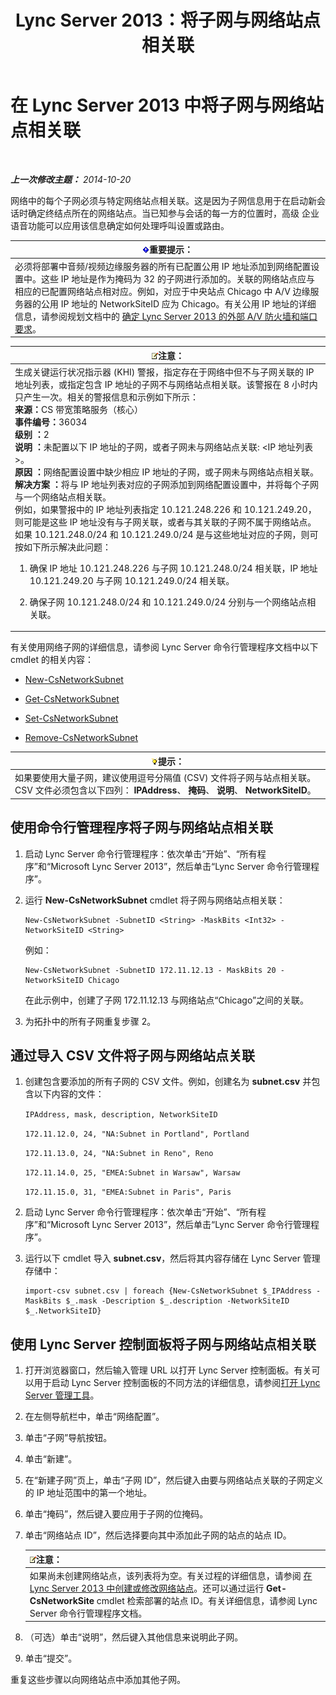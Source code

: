 ﻿---
title: Lync Server 2013：将子网与网络站点相关联
TOCTitle: 将子网与网络站点相关联
ms:assetid: aa69e3ac-542a-4ba1-9582-2e6bee29f633
ms:mtpsurl: https://technet.microsoft.com/zh-cn/library/Gg412804(v=OCS.15)
ms:contentKeyID: 49313882
ms.date: 05/19/2016
mtps_version: v=OCS.15
ms.translationtype: HT
---

# 在 Lync Server 2013 中将子网与网络站点相关联

 

_**上一次修改主题：** 2014-10-20_

网络中的每个子网必须与特定网络站点相关联。这是因为子网信息用于在启动新会话时确定终结点所在的网络站点。当已知参与会话的每一方的位置时，高级 企业语音功能可以应用该信息确定如何处理呼叫设置或路由。

<table>
<thead>
<tr class="header">
<th><img src="images/Gg398794.important(OCS.15).gif" title="important" alt="important" />重要提示：</th>
</tr>
</thead>
<tbody>
<tr class="odd">
<td>必须将部署中音频/视频边缘服务器的所有已配置公用 IP 地址添加到网络配置设置中。这些 IP 地址是作为掩码为 32 的子网进行添加的。关联的网络站点应与相应的已配置网络站点相对应。例如，对应于中央站点 Chicago 中 A/V 边缘服务器的公用 IP 地址的 NetworkSiteID 应为 Chicago。有关公用 IP 地址的详细信息，请参阅规划文档中的 <a href="lync-server-2013-determine-external-a-v-firewall-and-port-requirements.md">确定 Lync Server 2013 的外部 A/V 防火墙和端口要求</a>。</td>
</tr>
</tbody>
</table>


<table>
<colgroup>
<col style="width: 100%" />
</colgroup>
<thead>
<tr class="header">
<th><img src="images/Dn783119.note(OCS.15).gif" title="note" alt="note" />注意：</th>
</tr>
</thead>
<tbody>
<tr class="odd">
<td>生成关键运行状况指示器 (KHI) 警报，指定存在于网络中但不与子网关联的 IP 地址列表，或指定包含 IP 地址的子网不与网络站点相关联。该警报在 8 小时内只产生一次。相关的警报信息和示例如下所示：<br />
<strong>来源：</strong>CS 带宽策略服务（核心）<br />
<strong>事件编号：</strong>36034<br />
<strong>级别 ：</strong>2<br />
<strong>说明 ：</strong>未配置以下 IP 地址的子网，或者子网未与网络站点关联: &lt;IP 地址列表&gt;。<br />
<strong>原因 ：</strong>网络配置设置中缺少相应 IP 地址的子网，或子网未与网络站点相关联。<br />
<strong>解决方案 ：</strong>将与 IP 地址列表对应的子网添加到网络配置设置中，并将每个子网与一个网络站点相关联。<br />
例如，如果警报中的 IP 地址列表指定 10.121.248.226 和 10.121.249.20，则可能是这些 IP 地址没有与子网关联，或者与其关联的子网不属于网络站点。如果 10.121.248.0/24 和 10.121.249.0/24 是与这些地址对应的子网，则可按如下所示解决此问题：
<ol>
<li><p>确保 IP 地址 10.121.248.226 与子网 10.121.248.0/24 相关联，IP 地址 10.121.249.20 与子网 10.121.249.0/24 相关联。</p></li>
<li><p>确保子网 10.121.248.0/24 和 10.121.249.0/24 分别与一个网络站点相关联。</p></li>
</ol></td>
</tr>
</tbody>
</table>


有关使用网络子网的详细信息，请参阅 Lync Server 命令行管理程序文档中以下 cmdlet 的相关内容：

  - [New-CsNetworkSubnet](new-csnetworksubnet.md)

  - [Get-CsNetworkSubnet](get-csnetworksubnet.md)

  - [Set-CsNetworkSubnet](set-csnetworksubnet.md)

  - [Remove-CsNetworkSubnet](remove-csnetworksubnet.md)

<table>
<thead>
<tr class="header">
<th><img src="images/Gg398094.tip(OCS.15).gif" title="tip" alt="tip" />提示：</th>
</tr>
</thead>
<tbody>
<tr class="odd">
<td>如果要使用大量子网，建议使用逗号分隔值 (CSV) 文件将子网与站点相关联。CSV 文件必须包含以下四列： <strong>IPAddress</strong>、 <strong>掩码</strong>、 <strong>说明</strong>、 <strong>NetworkSiteID</strong>。</td>
</tr>
</tbody>
</table>


## 使用命令行管理程序将子网与网络站点相关联

1.  启动 Lync Server 命令行管理程序：依次单击“开始”、“所有程序”和“Microsoft Lync Server 2013”，然后单击“Lync Server 命令行管理程序”。

2.  运行 **New-CsNetworkSubnet** cmdlet 将子网与网络站点相关联：
    
        New-CsNetworkSubnet -SubnetID <String> -MaskBits <Int32> -NetworkSiteID <String>
    
    例如：
    
        New-CsNetworkSubnet -SubnetID 172.11.12.13 - MaskBits 20 -NetworkSiteID Chicago
    
    在此示例中，创建了子网 172.11.12.13 与网络站点“Chicago”之间的关联。

3.  为拓扑中的所有子网重复步骤 2。

## 通过导入 CSV 文件将子网与网络站点关联

1.  创建包含要添加的所有子网的 CSV 文件。例如，创建名为 **subnet.csv** 并包含以下内容的文件：
    
    `IPAddress, mask, description, NetworkSiteID`
    
    `172.11.12.0, 24, "NA:Subnet in Portland", Portland`
    
    `172.11.13.0, 24, "NA:Subnet in Reno", Reno`
    
    `172.11.14.0, 25, "EMEA:Subnet in Warsaw", Warsaw`
    
    `172.11.15.0, 31, "EMEA:Subnet in Paris", Paris`

2.  启动 Lync Server 命令行管理程序：依次单击“开始”、“所有程序”和“Microsoft Lync Server 2013”，然后单击“Lync Server 命令行管理程序”。

3.  运行以下 cmdlet 导入 **subnet.csv**，然后将其内容存储在 Lync Server 管理存储中：
    
        import-csv subnet.csv | foreach {New-CsNetworkSubnet $_IPAddress -MaskBits $_.mask -Description $_.description -NetworkSiteID $_.NetworkSiteID}

## 使用 Lync Server 控制面板将子网与网络站点相关联

1.  打开浏览器窗口，然后输入管理 URL 以打开 Lync Server 控制面板。有关可以用于启动 Lync Server 控制面板的不同方法的详细信息，请参阅[打开 Lync Server 管理工具](lync-server-2013-open-lync-server-administrative-tools.md)。

2.  在左侧导航栏中，单击“网络配置”。

3.  单击“子网”导航按钮。

4.  单击“新建”。

5.  在“新建子网”页上，单击“子网 ID”，然后键入由要与网络站点关联的子网定义的 IP 地址范围中的第一个地址。

6.  单击“掩码”，然后键入要应用于子网的位掩码。

7.  单击“网络站点 ID”，然后选择要向其中添加此子网的站点的站点 ID。
    
    <table>
    <thead>
    <tr class="header">
    <th><img src="images/Dn783119.note(OCS.15).gif" title="note" alt="note" />注意：</th>
    </tr>
    </thead>
    <tbody>
    <tr class="odd">
    <td>如果尚未创建网络站点，该列表将为空。有关过程的详细信息，请参阅 <a href="lync-server-2013-create-or-modify-a-network-site.md">在 Lync Server 2013 中创建或修改网络站点</a>。还可以通过运行 <strong>Get-CsNetworkSite</strong> cmdlet 检索部署的站点 ID。有关详细信息，请参阅 Lync Server 命令行管理程序文档。</td>
    </tr>
    </tbody>
    </table>


8.  （可选）单击“说明”，然后键入其他信息来说明此子网。

9.  单击“提交”。

重复这些步骤以向网络站点中添加其他子网。

